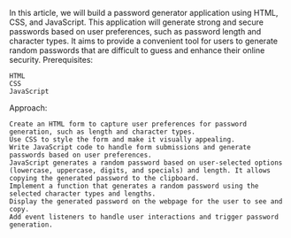 In this article, we will build a password generator application using HTML, CSS, and JavaScript. This application will generate strong and secure passwords based on user preferences, such as password length and character types. It aims to provide a convenient tool for users to generate random passwords that are difficult to guess and enhance their online security.
Prerequisites:

    HTML
    CSS
    JavaScript

Approach:

    Create an HTML form to capture user preferences for password generation, such as length and character types.
    Use CSS to style the form and make it visually appealing.
    Write JavaScript code to handle form submissions and generate passwords based on user preferences.
    JavaScript generates a random password based on user-selected options (lowercase, uppercase, digits, and specials) and length. It allows copying the generated password to the clipboard.
    Implement a function that generates a random password using the selected character types and lengths.
    Display the generated password on the webpage for the user to see and copy.
    Add event listeners to handle user interactions and trigger password generation.
